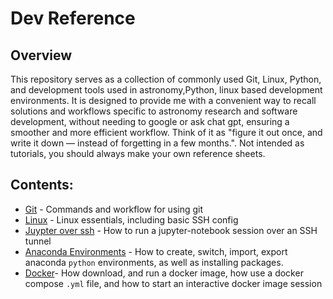 # Dev Reference

## Overview
This repository serves as a collection of commonly used Git, Linux, Python, and development tools used in astronomy,Python, linux based development environments. It is designed to provide me with a convenient way to recall solutions and workflows specific to astronomy research and software development, without needing to google or ask chat gpt, ensuring a smoother and more efficient workflow. Think of it as "figure it out once, and write it down — instead of forgetting in a few months.". Not intended as tutorials, you should always make your own reference sheets. 

## Contents:
* [Git](https://github.com/afinemax/dev-reference/blob/master/git_commands.md) - Commands and workflow for using git
* [Linux](https://github.com/afinemax/dev-reference/blob/master/linux.md) - Linux essentials, including basic SSH config
* [Juypter over ssh](https://github.com/afinemax/dev-reference/blob/master/jupyter_over_ssh.md) - How to run a jupyter-notebook session over an SSH tunnel 
* [Anaconda Environments](https://github.com/afinemax/dev-reference/blob/master/managing_python_conda_envs.md) - How to create, switch, import, export anaconda `python` environments, as well as installing packages. 
* [Docker](https://github.com/afinemax/dev-reference/blob/master/docker_basics.md)- How download, and run a docker image, how use a docker compose `.yml` file, and how to start an interactive docker image session
